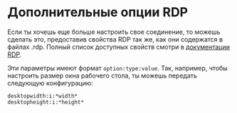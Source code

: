 # Дополнительные опции RDP

Если ты хочешь еще больше настроить свое соединение, то можешь сделать это, предоставив свойства RDP так же, как они содержатся в файлах .rdp. Полный список доступных свойств смотри в [документации RDP](https://learn.microsoft.com/en-us/windows-server/remote/remote-desktop-services/clients/rdp-files).

Эти параметры имеют формат `option:type:value`. Так, например, чтобы настроить размер окна рабочего стола, ты можешь передать следующую конфигурацию:
```
desktopwidth:i:*width*
desktopheight:i:*height*
```
